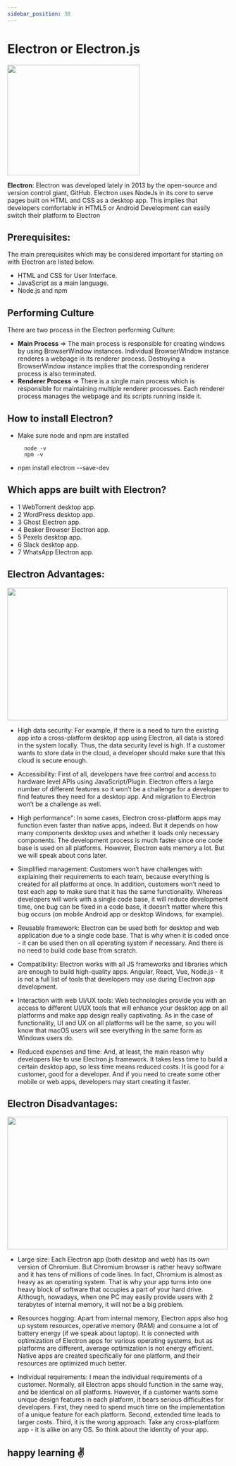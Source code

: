 ```yaml
---
sidebar_position: 38
---
```


   

   
#  Electron or Electron.js 
   
<img width = "300" height = "250" src = "https://upload.wikimedia.org/wikipedia/commons/thumb/9/91/Electron_Software_Framework_Logo.svg/1200px-Electron_Software_Framework_Logo.svg.png" />
 


**Electron**: Electron was developed lately in 2013 by the open-source and version control giant, GitHub. Electron uses NodeJs in its core to serve pages built on HTML and CSS as a desktop app. This implies that developers comfortable in HTML5 or Android Development can easily switch their platform to Electron

## Prerequisites:
 The main prerequisites which may be considered important for starting on with Electron are listed below.
- HTML and CSS for User Interface.
- JavaScript as a main language.
- Node.js and npm

## Performing Culture
There are two process in the Electron performing Culture:
 - **Main Process** => The main process is responsible for creating windows by using BrowserWindow instances. Individual BrowserWIndow instance renderes a webpage in its renderer process. Destroying a BrowserWindow instance implies that the corresponding renderer process is also terminated.
- **Renderer Process** => There is a single main process which is responsible for maintaining multiple renderer processes. Each renderer process manages the webpage and its scripts running inside it.

## How to install Electron?
- Make sure node and npm are installed

        node -v
        npm -v
                
- npm install electron --save-dev 

## Which apps are built with Electron?
- 1 WebTorrent desktop app.
- 2 WordPress desktop app.
- 3 Ghost Electron app.
- 4 Beaker Browser Electron app.
- 5 Pexels desktop app.
- 6 Slack desktop app.
- 7 WhatsApp Electron app.

## Electron Advantages:

<img width = "500" height = "300" src ="https://www.cleveroad.com/images/article-previews/3298a86c10ab60a034d97143435817740911600bab538c9cd2f6dc2d23a618cc.png" /> 


 - High data security:
For example, if there is a need to turn the existing app into a cross-platform desktop app using Electron, all data is stored in the system locally. Thus, the data security level is high. If a customer wants to store data in the cloud, a developer should make sure that this cloud is secure enough.

 - Accessibility:
First of all, developers have free control and access to hardware level APIs using JavaScript/Plugin. Electron offers a large number of different features so it won’t be a challenge for a developer to find features they need for a desktop app. And migration to Electron won’t be a challenge as well.

 - High performance":
In some cases, Electron cross-platform apps may function even faster than native apps, indeed. But it depends on how many components desktop uses and whether it loads only necessary components. The development process is much faster since one code base is used on all platforms. However, Electron eats memory a lot. But we will speak about cons later.


 - Simplified management:
Customers won’t have challenges with explaining their requirements to each team, because everything is created for all platforms at once. In addition, customers won’t need to test each app to make sure that it has the same functionality. Whereas developers will work with a single code base, it will reduce development time, one bug can be fixed in a code base, it doesn’t matter where this bug occurs (on mobile Android app or desktop Windows, for example).

- Reusable framework:
Electron can be used both for desktop and web application due to a single code base. That is why when it is coded once - it can be used then on all operating system if necessary. And there is no need to build code base from scratch.

- Compatibility:
Electron works with all JS frameworks and libraries which are enough to build high-quality apps. Angular, React, Vue, Node.js - it is not a full list of tools that developers may use during Electron app development.

- Interaction with web UI/UX tools:
Web technologies provide you with an access to different UI/UX tools that will enhance your desktop app on all platforms and make app design really captivating. As in the case of functionality, UI and UX on all platforms will be the same, so you will know that macOS users will see everything in the same form as Windows users do.

 - Reduced expenses and time:
And, at least, the main reason why developers like to use Electron.js framework. It takes less time to build a certain desktop app, so less time means reduced costs. It is good for a customer, good for a developer. And if you need to create some other mobile or web apps, developers may start creating it faster.

## Electron Disadvantages: 

<img width = "500" height = "300" src = "https://seeromega.com/wp-content/uploads/2019/07/Drawbacks-of-Electron.js-1024x472.png" />


 - Large size:
Each Electron app (both desktop and web) has its own version of Chromium. But Chromium browser is rather heavy software and it has tens of millions of code lines. In fact, Chromium is almost as heavy as an operating system. That is why your app turns into one heavy block of software that occupies a part of your hard drive. Although, nowadays, when one PC may easily provide users with 2 terabytes of internal memory, it will not be a big problem.

 - Resources hogging:
Apart from internal memory, Electron apps also hog up system resources, operative memory (RAM) and consume a lot of battery energy (if we speak about laptop). It is connected with optimization of Electron apps for various operating systems, but as platforms are different, average optimization is not energy efficient. Native apps are created specifically for one platform, and their resources are optimized much better.

 - Individual requirements:
I mean the individual requirements of a customer. Normally, all Electron apps should function in the same way, and be identical on all platforms. However, if a customer wants some unique design features in each platform, it bears serious difficulties for developers. First, they need to spend much time on the implementation of a unique feature for each platform. Second, extended time leads to larger costs. Third, it is the wrong approach. Take any cross-platform app - it is alike on any OS. So think about the identity of your app.

## happy learning ✌
